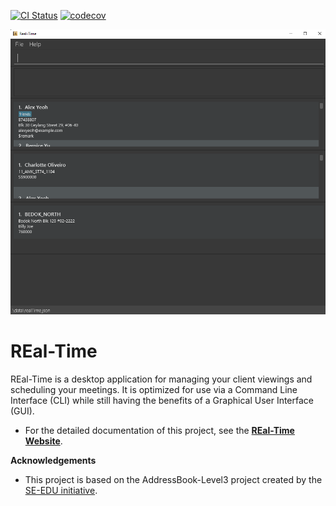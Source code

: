 [![CI Status](https://github.com/AY2223S1-CS2103T-W15-2/tp/workflows/Java%20CI/badge.svg)](https://github.com/AY2223S1-CS2103T-W15-2/tp/actions)
[![codecov](https://codecov.io/gh/AY2223S1-CS2103T-W15-2/tp/branch/master/graph/badge.svg?token=H2G32SVMDR)](https://codecov.io/gh/AY2223S1-CS2103T-W15-2/tp)

![Ui](docs/images/GUI.png)

# REal-Time
REal-Time is a desktop application for managing your client viewings and scheduling your meetings.
It is optimized for use via a Command Line Interface (CLI) while still having the benefits of a Graphical User
Interface (GUI).

* For the detailed documentation of this project,
see the **[REal-Time Website](https://ay2223s1-cs2103t-w15-2.github.io/tp/)**.

**Acknowledgements**
* This project is based on the AddressBook-Level3 project created by the [SE-EDU initiative](https://se-education.org).

